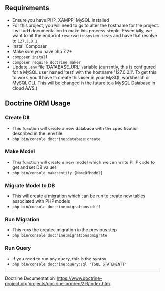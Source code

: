 ## Requirements
- Ensure you have PHP, XAMPP, MySQL Installed
- For this project, you will need to go to alter the hostname for the project. I will add documentation to make this process simple. Essentially, we want to hit the endpoint `reservationsystem.tests` and have that resolve to `127.0.0.1`
- Install Composer
- Make sure you have php 7.2+
- `composer install`
- `composer require doctrine maker`
- Update `.env` file ‘DATABASE_URL’ variable (currently, this is configured for a MySQL user named 'test' with the hostname '127.0.0.1'. To get this to work, you'll have to create this user in your MySQL workbench or MySQL CLI. This will be changed in the future to a MySQL Database in cloud AWS.)

## Doctrine ORM Usage

### Create DB
- This function will create a new database with the specification described in the .env file
- `php bin/console doctrine:database:create`

### Make Model
- This function will create a new model which we can write PHP code to get and set DB values
- `php bin/console make:entity {NameOfModel}`

### Migrate Model to DB
- This will create a migration which can be run to create new tables associated with PHP models
- `php bin/console doctrine:migrations:diff`

### Run Migration
- This runs the created migration in the previous step
- `php bin/console doctrine:migrations:migrate`

### Run Query
- If you need to run any query, this is the syntax
- `php bin/console doctrine:query:sql '{SQL STATEMENT}'`

-----------------------------------
Doctrine Documentation: https://www.doctrine-project.org/projects/doctrine-orm/en/2.6/index.html
